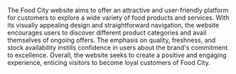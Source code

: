 The Food City website aims to offer an attractive and user-friendly platform for customers to explore a wide variety of food products and services. With its visually appealing design and straightforward navigation, the website encourages users to discover different product categories and avail themselves of ongoing offers. The emphasis on quality, freshness, and stock availability instills confidence in users about the brand's commitment to excellence. Overall, the website seeks to create a positive and engaging experience, enticing visitors to become loyal customers of Food City.
